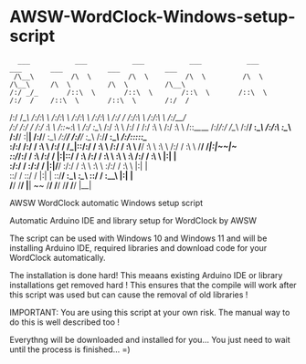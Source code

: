 # AWSW-WordClock-Windows-setup-script
      ___           ___           ___           ___           ___           ___       ___           ___           ___     
     /\__\         /\  \         /\  \         /\  \         /\  \         /\__\     /\  \         /\  \         /\__\    
    /:/ _/_       /::\  \       /::\  \       /::\  \       /::\  \       /:/  /    /::\  \       /::\  \       /:/  /    
   /:/ /\__\     /:/\:\  \     /:/\:\  \     /:/\:\  \     /:/\:\  \     /:/  /    /:/\:\  \     /:/\:\  \     /:/__/     
  /:/ /:/ _/_   /:/  \:\  \   /::\~\:\  \   /:/  \:\__\   /:/  \:\  \   /:/  /    /:/  \:\  \   /:/  \:\  \   /::\__\____ 
 /:/_/:/ /\__\ /:/__/ \:\__\ /:/\:\ \:\__\ /:/__/ \:|__| /:/__/ \:\__\ /:/__/    /:/__/ \:\__\ /:/__/ \:\__\ /:/\:::::\__\
 \:\/:/ /:/  / \:\  \ /:/  / \/_|::\/:/  / \:\  \ /:/  / \:\  \  \/__/ \:\  \    \:\  \ /:/  / \:\  \  \/__/ \/_|:|~~|~   
  \::/_/:/  /   \:\  /:/  /     |:|::/  /   \:\  /:/  /   \:\  \        \:\  \    \:\  /:/  /   \:\  \          |:|  |    
   \:\/:/  /     \:\/:/  /      |:|\/__/     \:\/:/  /     \:\  \        \:\  \    \:\/:/  /     \:\  \         |:|  |    
    \::/  /       \::/  /       |:|  |        \::/__/       \:\__\        \:\__\    \::/  /       \:\__\        |:|  |    
     \/__/         \/__/         \|__|         ~~            \/__/         \/__/     \/__/         \/__/         \|__|    


AWSW WordClock automatic Windows setup script

Automatic Arduino IDE and library setup for WordClock by AWSW

The script can be used with Windows 10 and Windows 11 and will be installing Arduino IDE, required libraries and download code for your WordClock automatically.

The installation is done hard! This meaans existing Arduino IDE or library installations get removed hard !
This ensures that the compile will work after this script was used but can cause the removal of old libraries !

IMPORTANT: You are using this script at your own risk. The manual way to do this is well described too !

Everythng will be downloaded and installed for you... You just need to wait until the process is finished... =)
